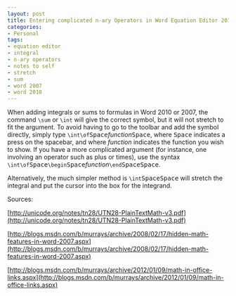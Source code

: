 ```yaml
---
layout: post
title: Entering complicated n-ary Operators in Word Equation Editor 2010 or 2007
categories:
- Personal
tags:
- equation editor
- integral
- n-ary operators
- notes to self
- stretch
- sum
- word 2007
- word 2010
---
```

When adding integrals or sums to formulas in Word 2010 or 2007, the command `\sum` or `\int` will give the correct symbol, but it will not stretch to fit the argument. To avoid having to go to the toolbar and add the symbol directly, simply type `\int\of`<kbd>Space</kbd><em>function</em><kbd>Space</kbd>, where <kbd>Space</kbd> indicates a press on the spacebar, and where <em>function</em> indicates the function you wish to show. If you have a more complicated argument (for instance, one involving an operator such as plus or times), use the syntax `\int\of`<kbd>Space</kbd>`\begin`<kbd>Space</kbd><em>function</em>`\end`<kbd>Space</kbd><kbd>Space</kbd>. <!--more-->

Alternatively, the much simpler method is `\int`<kbd>Space</kbd><kbd>Space</kbd> will stretch the integral and put the cursor into the box for the integrand.

Sources:

[http://unicode.org/notes/tn28/UTN28-PlainTextMath-v3.pdf](http://unicode.org/notes/tn28/UTN28-PlainTextMath-v3.pdf)

[http://blogs.msdn.com/b/murrays/archive/2008/02/17/hidden-math-features-in-word-2007.aspx](http://blogs.msdn.com/b/murrays/archive/2008/02/17/hidden-math-features-in-word-2007.aspx)

[http://blogs.msdn.com/b/murrays/archive/2012/01/09/math-in-office-links.aspx](http://blogs.msdn.com/b/murrays/archive/2012/01/09/math-in-office-links.aspx)

<!--more->
